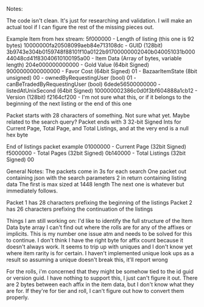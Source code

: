 Notes:

The code isn't clean. It's just for researching and validation. I will make an actual tool if I can figure the rest of the missing pieces out.

Example Item from hex stream:
5f000000 - Length of listing (this one is 92 bytes)
10000000fa20508099aeb84e713108dc - GUID (128bit)
3b9743e304b0159748f88101f10a0122b91700000002040b040051031b00044048cd41f83040610100195a00 - Item Data (Array of bytes, variable length)
204e000000000000 - Gold Value (64bit Signed)
9000000000000000 - Favor Cost (64bit Signed)
01 - BazaarItemState (8bit unsigned)
00 - ownedByRequestingUser (bool)
01 - canBeTradedByRequestingUser (bool)
6dede56500000000 - listedAtUnixSecond (64bit Signed)
100000002386c0d0f3bf604888a1cb12 - Version (128bit)
f2164cf200 - I'm not sure what this, or if it belongs to the beginning of the next listing or the end of this one

Packet starts with 28 characters of something. Not sure what yet. Maybe related to the search query?
Packet ends with 3 32-bit Signed Ints for Current Page, Total Page, and Total Listings, and at the very end is a null hex byte

End of listings packet example
01000000 - Current Page (32bit Signed)
f5000000 - Total Pages (32bit Signed)
0b140000 - Total Listings (32bit Signed)
00

General Notes:
The packets come in 3s for each search
One packet out containing json with the search parameters
2 in return containing listing data
The first is max sized at 1448 length
The next one is whatever but immediately follows.

Packet 1 has 28 characters prefixing the beginning of the listings
Packet 2 has 26 characters prefixing the continuation of the listings

Things I am still working on:
I'd like to identify the full structure of the Item Data byte array
I can't find out where the rolls are for any of the affixes or implicits. This is my number one issue atm and needs to be solved for this to continue.
I don't think I have the right byte for affix count because it doesn't always work. 
It seems to trip up with uniques and I don't know yet where item rarity is for certain. 
I haven't implemented unique look ups as a result so assuming a unique doesn't break this, it'll report wrong

For the rolls, i'm concerned that they might be somehow tied to the id guid or version guid. I have nothing to support this, I just can't figure it out.
There are 2 bytes between each affix in the item data, but I don't know what they are for. If they're for tier and roll, I can't figure out how to convert them properly.
